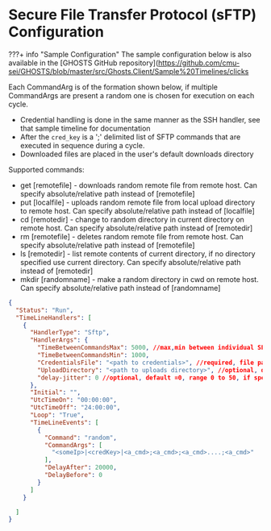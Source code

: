 # Secure File Transfer Protocol (sFTP) Configuration

???+ info "Sample Configuration"
    The sample configuration below is also available in the [GHOSTS GitHub repository](<https://github.com/cmu-sei/GHOSTS/blob/master/src/Ghosts.Client/Sample%20Timelines/clicks>

Each CommandArg is of the formation shown below, if multiple CommandArgs are present a random one is chosen for execution on each cycle.

- Credential handling is done in the same manner as the SSH handler, see that sample timeline for documentation
- After the `cred_key` is a ';' delimited list of SFTP commands that are executed in sequence during a cycle.
- Downloaded files are placed in the user's default downloads directory

Supported commands:

- get [remotefile] - downloads random remote file from remote host. Can specify absolute/relative path instead of [remotefile]
- put [localfile] - uploads random remote file from local upload directory to remote host. Can specify absolute/relative path instead of [localfile]
- cd [remotedir] - change to random directory in current directory on remote host. Can specify absolute/relative path instead of [remotedir]
- rm [remotefile] - deletes random remote file from remote host. Can specify absolute/relative path instead of [remotefile]
- ls [remotedir] - list remote contents of current directory, if no directory specified use current directory. Can specify absolute/relative path instead of [remotedir]
- mkdir [randomname] - make a random directory in cwd on remote host. Can specify absolute/relative path instead of [randomname]

```json
{
  "Status": "Run",
  "TimeLineHandlers": [
    {
      "HandlerType": "Sftp",
      "HandlerArgs": {
        "TimeBetweenCommandsMax": 5000, //max,min between individual SFTP commands
        "TimeBetweenCommandsMin": 1000,
        "CredentialsFile": "<path to credentials>", //required, file path to a JSON file containing the SSH credentials
        "UploadDirectory": "<path to uploads directory>", //optional, directory that contains files for upload, it not specified user Downloads directory is used
        "delay-jitter": 0 //optional, default =0, range 0 to 50, if specified, DelayAfter varied by delay-%jitter*delay to delay+%jitter*delay
      },
      "Initial": "",
      "UtcTimeOn": "00:00:00",
      "UtcTimeOff": "24:00:00",
      "Loop": "True",
      "TimeLineEvents": [
        {
          "Command": "random",
          "CommandArgs": [
            "<someIp>|<credKey>|<a_cmd>;<a_cmd>;<a_cmd>....;<a_cmd>"
          ],
          "DelayAfter": 20000,
          "DelayBefore": 0
        }
      ]
    } 

  ]
}
```
